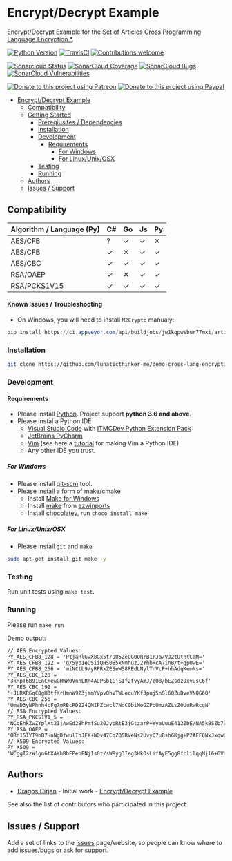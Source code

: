 # Encrypt/Decrypt Example

Encrypt/Decrypt Example for the Set of Articles [Cross Programming Language Encryption *](https://lunaticthinker.me/index.php/cross-programming-language-encryption-csharp-part-1/).

[![Python Version](https://img.shields.io/badge/Python-3.6%7C3.7%7C3.7%7Cdev-blue)](https://img.shields.io/badge/Python-3.6%7C3.7%7C3.7%7Cdev-blue)
[![TravisCI](https://travis-ci.org/lunaticthinker-me/demo-cross-lang-encryption-py.svg?branch=master)](https://travis-ci.org/lunaticthinker-me/demo-cross-lang-encryption-py)
[![Contributions welcome](https://img.shields.io/github/contributors/lunaticthinker-me/demo-cross-lang-encryption-py)](https://img.shields.io/github/contributors/lunaticthinker-me/demo-cross-lang-encryption-py)

[![Sonarcloud Status](https://sonarcloud.io/api/project_badges/measure?project=lunaticthinker-me_demo-cross-lang-encryption-py&metric=alert_status)](https://sonarcloud.io/dashboard?id=lunaticthinker-me_demo-cross-lang-encryption-py)
[![SonarCloud Coverage](https://sonarcloud.io/api/project_badges/measure?project=lunaticthinker-me_demo-cross-lang-encryption-py&metric=coverage)](https://sonarcloud.io/component_measures/metric/coverage/list?id=lunaticthinker-me_demo-cross-lang-encryption-py)
[![SonarCloud Bugs](https://sonarcloud.io/api/project_badges/measure?project=lunaticthinker-me_demo-cross-lang-encryption-py&metric=bugs)](https://sonarcloud.io/component_measures/metric/reliability_rating/list?id=lunaticthinker-me_demo-cross-lang-encryption-py)
[![SonarCloud Vulnerabilities](https://sonarcloud.io/api/project_badges/measure?project=lunaticthinker-me_demo-cross-lang-encryption-py&metric=vulnerabilities)](https://sonarcloud.io/component_measures/metric/security_rating/list?id=lunaticthinker-me_demo-cross-lang-encryption-py)


[![Donate to this project using Patreon](https://img.shields.io/badge/patreon-donate-yellow.svg)](https://patreon.com/dragoscirjan)
[![Donate to this project using Paypal](https://img.shields.io/badge/paypal-donate-yellow.svg)](https://www.paypal.com/cgi-bin/webscr?cmd=_s-xclick&hosted_button_id=QBP6DEBJDEMV2&source=url)

<!--[![Donate to this project using Flattr](https://img.shields.io/badge/flattr-donate-yellow.svg)](https://flattr.com/profile/balupton)
[![Donate to this project using Liberapay](https://img.shields.io/badge/liberapay-donate-yellow.svg)](https://liberapay.com/dragoscirjan)
[![Donate to this project using Thanks App](https://img.shields.io/badge/thanksapp-donate-yellow.svg)](https://givethanks.app/donate/npm/badges)
[![Donate to this project using Boost Lab](https://img.shields.io/badge/boostlab-donate-yellow.svg)](https://boost-lab.app/dragoscirjan/badges)
[![Donate to this project using Buy Me A Coffee](https://img.shields.io/badge/buy%20me%20a%20coffee-donate-yellow.svg)](https://buymeacoffee.com/balupton)
[![Donate to this project using Open Collective](https://img.shields.io/badge/open%20collective-donate-yellow.svg)](https://opencollective.com/dragoscirjan)
[![Donate to this project using Cryptocurrency](https://img.shields.io/badge/crypto-donate-yellow.svg)](https://dragoscirjan.me/crypto)
[![Donate to this project using Paypal](https://img.shields.io/badge/paypal-donate-yellow.svg)](https://dragoscirjan.me/paypal)
[![Buy an item on our wishlist for us](https://img.shields.io/badge/wishlist-donate-yellow.svg)](https://dragoscirjan.me/wishlist)
-->

- [Encrypt/Decrypt Example](#encryptdecrypt-example)
  - [Compatibility](#compatibility)
  - [Getting Started](#getting-started)
    - [Prereqiusites / Dependencies](#prereqiusites--dependencies)
    - [Installation](#installation)
    - [Development](#development)
      - [Requirements](#requirements)
        - [For Windows](#for-windows)
        - [For Linux/Unix/OSX](#for-linuxunixosx)
    - [Testing](#testing)
    - [Running](#running)
  - [Authors](#authors)
  - [Issues / Support](#issues--support)

<!-- /TOC -->

## Compatibility

| Algorithm / Language (Py) | C# | Go | Js | Py |
|---|---|---|---|---|
| AES/CFB | ? | ✓ | ✓ | ✕ |
| AES/CFB | ✓ | ✕ | ✓ | ✓ |
| AES/CBC | ✓ | ✓ | ✓ | ✓ |
| RSA/OAEP | ✓ | ✕ | ✓ | ✓ |
| RSA/PCKS1V15 | ✓ | ✓ | ✓ | ✓ |

#### Known Issues / Troubleshooting

- On Windows, you will need to install `M2Crypto` manualy: 
```powershell
pip install https://ci.appveyor.com/api/buildjobs/jw1kqpwsbur77mxi/artifacts/dist/M2Crypto-0.35.2-cp38-cp38-win_amd64.whl
```

### Installation

```bash
git clone https://github.com/lunaticthinker-me/demo-cross-lang-encryption-py
```

### Development

#### Requirements

- Please install [Python](https://python.org). Project support **python 3.6 and above**.
- Please instal a Python IDE
  - [Visual Studio Code](https://code.visualstudio.com/) with [ITMCDev Python Extension Pack](https://marketplace.visualstudio.com/items?itemName=itmcdev.python-extension-pack)
  - [JetBrains PyCharm](https://www.jetbrains.com/pycharm/)
  - [Vim](https://www.vim.org/) (see here a [tutorial](https://www.fullstackpython.com/vim.html) for making Vim a Python IDE)
  - Any other IDE you trust.

##### For Windows

- Please install [git-scm](https://git-scm.com/download/win) tool.
- Please install a form of make/cmake
  - Install [Make for Windows](http://gnuwin32.sourceforge.net/packages/make.htm)
  - Install [make](https://sourceforge.net/projects/ezwinports/files/) from [ezwinports](https://sourceforge.net/projects/ezwinports/files/)
  - Install [chocolatey](https://chocolatey.org/), run `choco install make`
  <!-- - Install [Visual Studio Community](https://visualstudio.microsoft.com/vs/community/)
    - You will find it under `C:\Program Files (x86)\Microsoft Visual Studio\2019\Community\VC\Tools\MSVC\14.25.28610\bin\Hostx64` -->

##### For Linux/Unix/OSX

- Please install `git` and `make`

```bash
sudo apt-get install git make -y
```

### Testing

Run unit tests using `make test`.

### Running

Please run `make run`

Demo output:

```
// AES Encrypted Values:
PY_AES_CFB8_128 = 'PtjaRlGwX8Gx5t/DU5ZeCG0ORrB1rJa/VJ2tUthtCaM='
PY_AES_CFB8_192 = 'g/5yb1eOSiiQHS0B5xNmhuzJ2YhbRcA7inB/t+gpOwE='
PY_AES_CFB8_256 = 'miNCtb9/yRPRxZESeW58REdLNylTnVcP+hhAdqKemNs='
PY_AES_CBC_128 = '3kRpT6B91EnC+ewGHWW0VnnLRn4ADPSb1GjSIf2fvyAmJ/cU8/bEZsdzOxvusC6f'
PY_AES_CBC_192 = '+JLRXRGqCQgH3tfKrHmnW923jYmYVpvOhVTWUocuYKf3puj5nSl60ZuDveVNQG60'
PY_AES_CBC_256 = 'UmaD3yNPhnh4cFg7mRBcRD224QMIFZcwcl7NdC0biMoGZPoUmzAZLsZ0UuRwRcgN'
// RSA Encrypted Values:
PY_RSA_PKCS1V1_5 = 'NCqEhkZwZYplXt2IjAwEd2BhPmfSu20JypRtE3jGtzarP+WyaUuuE412ZbE/NA5kBSZb79x66i6qoWmZFpLjIdK7efOAvXhrPEFYn5cC6bS1SWsX+JrltzYeQjMnHiCC7vjrDGDEQ5HYemMZVBvNihqG/HnkAsyWmKrANro7CxtvXaPLBIoIscX2+uolVz7v4Q0KWztnRmghmCiluUxgH0RNA3bLiCPJTzXt9rNMZZ+8tfgYro+a6ciq8Qex3r4NgJyQHDcNBZ28hQaBEyURCVDkxpTvDXrGQMBswf4KbGH02E4Uw55MZ6ioaSZf1YW8CFioRImM9UOltWb+dsXh+A=='
PY_RSA_OAEP = 'ORn151YT9bB7HnNgDfwulIhJEX+WDv47CqZQ5RVeNs2UvyQ7uBsh6Kjg+P2AFF0NxJxqwGDuExG/vkwnXUr8JgSQWibHuNTdm477q6lO+BD6uVQPwhEpfoSt+n7nmHZvGPMhMdtGlxb/aa5jErfwnwqSDQiFwqzoDAz7FX+QDBspjr5zI6KCcrkmApAXq93lDIvFozRve6iQpJyRTML/ph206hvzwUF/ZpshtpHnqFDfd/4hoO9AEx3NKOQmlKE8Cce3V/VgcgUILhzTtT8t180NPcbLfAnom8zOrrGH8iD4ODBi2qg5dZesQpIWw/1fMxrWRlWtniErNgHR0Nw6/A=='
// X509 Encrypted Values:
PY_X509 = 'WCggI2zW1gn6tXAKhBbFPebFNj1s0t/sW8yg3Ieg3HkOsLifAyF5gg8fclilqqMjl6+6VnJPhEDE+n5MFgvdeFCUqNBBNSiG7YiQwDgEzVx5C2hWQwictwImV83gKt/HokS3j0xM9TCPGzOiFUvZgoZJd3EOa73wWTOLtgvMfNWY0Z/D8LBhEI3gbVtznPDIRwUV4ad0on/ilsqnSuUUyH1G4mGDcf4BoklVyMCoGEmu5msUMedECjLpeKehZKhcPwDq8t88oq18f0hvQt2eF15vWoa78LZk7lHTz+k0h2zbAFupEHaHIfv/KpnokHSsFDLiNycV6GEzXYShg6nL8Q=='
```

## Authors

- [Dragos Cirjan](mailto:dragos.cirjan@gmail.com) - Initial work - [Encrypt/Decrypt Example](/lunaticthinker-me/demo-cross-lang-encryption-py)

See also the list of contributors who participated in this project.

## Issues / Support

Add a set of links to the [issues](/lunaticthinker-me/demo-cross-lang-encryption-py/issues) page/website, so people can know where to add issues/bugs or ask for support.

<!-- ## Changelog

Small changelog history. The rest should be added to [CHANGELOG.md](CHANGELOG.md).

See here a template for changelogs: https://keepachangelog.com/en/1.0.0/

Also see this tool for automatically generating them: https://www.npmjs.com/package/changelog -->
